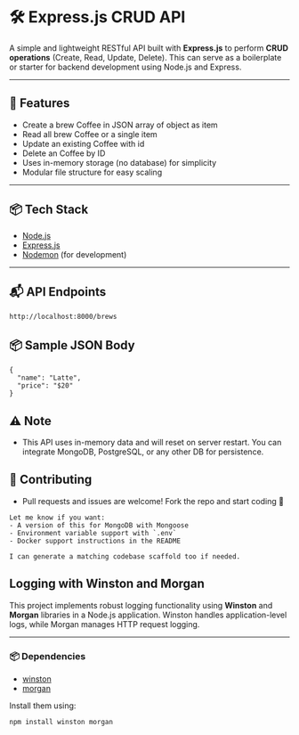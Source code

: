 # 🛠️ Express.js CRUD API

A simple and lightweight RESTful API built with **Express.js** to perform **CRUD operations** (Create, Read, Update, Delete). This can serve as a boilerplate or starter for backend development using Node.js and Express.

---

## 🚀 Features

- Create a brew Coffee in JSON array of object as item
- Read all brew Coffee or a single item
- Update an existing Coffee with id
- Delete an Coffee by ID
- Uses in-memory storage (no database) for simplicity
- Modular file structure for easy scaling

---

## 📦 Tech Stack

- [Node.js](https://nodejs.org/)
- [Express.js](https://expressjs.com/)
- [Nodemon](https://nodemon.io/) (for development)

---

## 📬 API Endpoints
```
http://localhost:8000/brews
```

## 📦 Sample JSON Body
```
{
  "name": "Latte",
  "price": "$20"
}
```

## ⚠️ Note


- This API uses in-memory data and will reset on server restart. You can integrate MongoDB, PostgreSQL, or any other DB for persistence.

## 🙌 Contributing

- Pull requests and issues are welcome! Fork the repo and start coding 🚀

```
Let me know if you want:
- A version of this for MongoDB with Mongoose
- Environment variable support with `.env`
- Docker support instructions in the README

I can generate a matching codebase scaffold too if needed.
```


## Logging with Winston and Morgan

This project implements robust logging functionality using **Winston** and **Morgan** libraries in a Node.js application. Winston handles application-level logs, while Morgan manages HTTP request logging.

---

### 📦 Dependencies

- [winston](https://www.npmjs.com/package/winston)
- [morgan](https://www.npmjs.com/package/morgan)

Install them using:

```bash
npm install winston morgan
```
